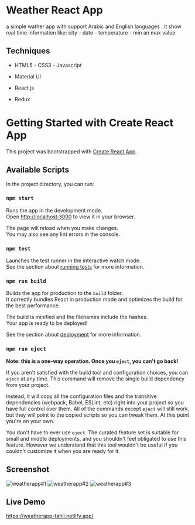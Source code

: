 # Weather React App
a simple wather app with support Arabic and English languages .
it show real time information like: city - date - temperature - min an max value 

## Techniques

- HTML5 - CSS3 - Javascript 

- Material UI

- React js
  
- Redux 


# Getting Started with Create React App

This project was bootstrapped with [Create React App](https://github.com/facebook/create-react-app).

## Available Scripts

In the project directory, you can run:

### `npm start`

Runs the app in the development mode.\
Open [http://localhost:3000](http://localhost:3000) to view it in your browser.

The page will reload when you make changes.\
You may also see any lint errors in the console.

### `npm test`

Launches the test runner in the interactive watch mode.\
See the section about [running tests](https://facebook.github.io/create-react-app/docs/running-tests) for more information.

### `npm run build`

Builds the app for production to the `build` folder.\
It correctly bundles React in production mode and optimizes the build for the best performance.

The build is minified and the filenames include the hashes.\
Your app is ready to be deployed!

See the section about [deployment](https://facebook.github.io/create-react-app/docs/deployment) for more information.

### `npm run eject`

**Note: this is a one-way operation. Once you `eject`, you can't go back!**

If you aren't satisfied with the build tool and configuration choices, you can `eject` at any time. This command will remove the single build dependency from your project.

Instead, it will copy all the configuration files and the transitive dependencies (webpack, Babel, ESLint, etc) right into your project so you have full control over them. All of the commands except `eject` will still work, but they will point to the copied scripts so you can tweak them. At this point you're on your own.

You don't have to ever use `eject`. The curated feature set is suitable for small and middle deployments, and you shouldn't feel obligated to use this feature. However we understand that this tool wouldn't be useful if you couldn't customize it when you are ready for it.

## Screenshot
![weatherapp#1](https://github.com/mohamadTahli23/Logstic-co/assets/77210237/391f59c4-7bf7-41dc-aca2-26352250a036)
![weatherapp#2](https://github.com/mohamadTahli23/Logstic-co/assets/77210237/32a3b565-da56-4c20-b29f-e4fc15d20978)
![weatherapp#3](https://github.com/mohamadTahli23/Logstic-co/assets/77210237/964b24be-a050-46db-8335-2fc17e453e24)


## Live Demo 

https://weatherapp-tahli.netlify.app/


